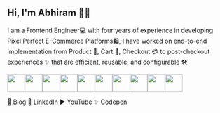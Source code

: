 ## Hi, I'm Abhiram 👨‍🚀

I am a Frontend Engineer💻 with four years of experience in developing Pixel Perfect E-Commerce Platforms🛍️, I have worked on end-to-end implementation from Product 🍪, Cart 🛒, Checkout 💳 to post-checkout experiences ✨ that are efficient, reusable, and configurable 🛠️

<img src="https://img.shields.io/badge/-HTML5-black?style=flat-square&logo=html5&logoColor=white" height="40"  /><img src="https://img.shields.io/badge/-CSS3-black?style=flat-square&logo=css3" height="40"  /><img src="https://img.shields.io/badge/-Sass-black?style=flat-square&logo=Sass" height="40"  /><img src="https://img.shields.io/badge/-Tailwind-black?style=flat-square&logo=Tailwind-css" height="40"  /><img src="https://img.shields.io/badge/-JavaScript-black?style=flat-square&logo=javascript" height="40"  /><img src="https://img.shields.io/badge/-Typescript-black?style=flat-square&logo=typescript" height="40"  /><img src="https://img.shields.io/badge/-React-black?style=flat-square&logo=react" height="40"  /><img src="https://img.shields.io/badge/-RTL-black?style=flat-square&logo=testinglibrary" height="40"  /><img src="https://img.shields.io/badge/-Redux-black?style=flat-square&logo=Redux" height="40"  /><img src="https://img.shields.io/badge/-Nextjs-black?style=flat-square&logo=Next.js" height="40"  />

📝 [Blog](https://matrixread.com)   💼 [LinkedIn](https://linkedin.com/in/abhiramready/)   ▶️ [YouTube](https://www.youtube.com/channel/UCsaSDDD5F1F774wzpSl0oDQ)   ✨ [Codepen](https://codepen.io/abhiramready/pens/showcase)
